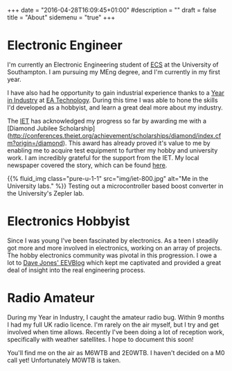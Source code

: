+++
date = "2016-04-28T16:09:45+01:00"
#description = ""
draft = false
title = "About"
sidemenu = "true"
+++

# Electronic Engineer
I'm currently an Electronic Engineering student of
[ECS](http://www.ecs.soton.ac.uk/) at the University of Southampton.
I am pursuing my MEng degree, and I'm currently in my first year.

I have also had he opportunity to gain industrial experience thanks to a [Year 
in Industry](http://www.etrust.org.uk/the-year-in-industry) at [EA 
Technology](http://www.eatechnology.com/). During this time I was able to hone 
the skills I'd developed as a hobbyist, and learn a great deal more about my 
industry.

The [IET](http://www.theiet.org/) has acknowledged my progress so far by 
awarding me with a [Diamond Jubilee Scholarship] 
(http://conferences.theiet.org/achievement/scholarships/diamond/index.cfm?origin=/diamond). 
This award has already proved it's value to me by enabling me to acquire test 
equipment to further my hobby and university work. I am incredibly grateful 
for the support from the IET. My local newspaper covered the story, which can 
be found 
[here](http://www.whitbygazette.co.uk/news/local/ex-caedmon-college-whitby-student-a-real-diamond-geezer-1-7772699).

{{% fluid_img class="pure-u-1-1" src="img/iet-800.jpg" alt="Me in the University labs." %}} 
Testing out a microcontroller based boost converter in the University's Zepler lab.

# Electronics Hobbyist
Since I was young I've been fascinated by electronics. As a teen I steadily 
got more and more involved in electronics, working on an array of projects. 
The hobby electronics community was pivotal in this progression. I owe a lot 
to [Dave Jones' EEVBlog](https://www.eevblog.com/) which kept me captivated 
and provided a great deal of insight into the real engineering process.

# Radio Amateur
During my Year in Industry, I caught the amateur radio bug. Within 9 months I 
had my full UK radio licence. I'm rarely on the air myself, but I try and get 
involved when time allows. Recently I've been doing a lot of reception work, 
specifically with weather satellites. I hope to document this soon!

You'll find me on the air as M6WTB and 2E0WTB. I haven't decided on a M0 call 
yet! Unfortunately M0WTB is taken.
